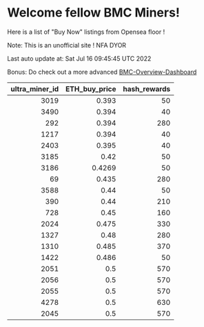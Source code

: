 # Welcome fellow BMC Miners!
Here is a list of "Buy Now" listings from Opensea floor !

Note: This is an unofficial site ! NFA DYOR

Last auto update at: Sat Jul 16 09:45:45 UTC 2022

Bonus: Do check out a more advanced [BMC-Overview-Dashboard](https://dune.com/defifunk/BMC-Overview-Dashboard)


|   ultra_miner_id |   ETH_buy_price |   hash_rewards |
|-----------------:|----------------:|---------------:|
|             3019 |          0.393  |             50 |
|             3490 |          0.394  |             40 |
|              292 |          0.394  |            280 |
|             1217 |          0.394  |             40 |
|             2403 |          0.395  |             40 |
|             3185 |          0.42   |             50 |
|             3186 |          0.4269 |             50 |
|               69 |          0.435  |            280 |
|             3588 |          0.44   |             50 |
|              390 |          0.44   |            210 |
|              728 |          0.45   |            160 |
|             2024 |          0.475  |            330 |
|             1327 |          0.48   |            280 |
|             1310 |          0.485  |            370 |
|             1422 |          0.486  |             50 |
|             2051 |          0.5    |            570 |
|             2056 |          0.5    |            570 |
|             2055 |          0.5    |            570 |
|             4278 |          0.5    |            630 |
|             2045 |          0.5    |            570 |